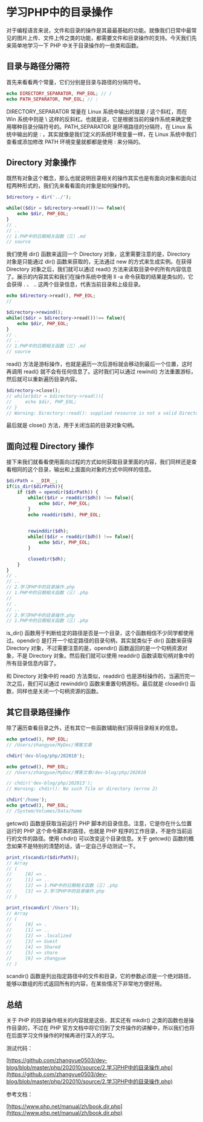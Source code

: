 # 学习PHP中的目录操作

对于编程语言来说，文件和目录的操作是其最最基础的功能。就像我们日常中最常见的图片上传、文件上传之类的功能，都需要文件和目录操作的支持。今天我们先来简单地学习一下 PHP 中关于目录操作的一些类和函数。

## 目录与路径分隔符

首先来看看两个常量，它们分别是目录与路径的分隔符号。

```php
echo DIRECTORY_SEPARATOR, PHP_EOL; // /
echo PATH_SEPARATOR, PHP_EOL; // :
```

DIRECTORY_SEPARATOR 常量在 Linux 系统中输出的就是 / 这个斜杠，而在 Win 系统中则是 \ 这样的反斜杠。也就是说，它是根据当前的操作系统来确定使用哪种目录分隔符号的。PATH_SEPARATOR 是环境路径的分隔符，在 Linux 系统中输出的是 : ，其实就像是我们定义的系统环境变量一样，在 Linux 系统中我们查看或添加修改 PATH 环境变量就都都是使用 : 来分隔的。

## Directory 对象操作

既然有对象这个概念，那么也就说明目录相关的操作其实也是有面向对象和面向过程两种形式的，我们先来看看面向对象是如何操作的。

```php
$directory = dir('../');

while(($dir = $directory->read())!== false){
    echo $dir, PHP_EOL;
}
// .
// ..
// 1.PHP中的日期相关函数（三）.md
// source
```

我们使用 dir() 函数来返回一个 Directory 对象，这里需要注意的是，Directory 对象是只能通过 dir() 函数来获取的，无法通过 new 的方式来生成实例。在获得 Directory 对象之后，我们就可以通过 read() 方法来读取目录中的所有内容信息了。展示的内容其实和我们在操作系统中使用 ll -a 命令获取的结果是类似的，它会获得 . 、 .. 这两个目录信息，代表当前目录和上级目录。

```php
echo $directory->read(), PHP_EOL;
//

$directory->rewind();
while(($dir = $directory->read())!== false){
    echo $dir, PHP_EOL;
}
// .
// ..
// 1.PHP中的日期相关函数（三）.md
// source
```

read() 方法是游标操作，也就是遍历一次后游标就会移动到最后一个位置，这时再调用 read() 就不会有任何信息了。这时我们可以通过 rewind() 方法重置游标，然后就可以重新遍历目录内容。

```php
$directory->close();
// while($dir = $directory->read()){
//     echo $dir, PHP_EOL;
// }
// Warning: Directory::read(): supplied resource is not a valid Directory resource 
```

最后就是 close() 方法，用于关闭当前的目录对象句柄。

## 面向过程 Directory 操作

接下来我们就看看使用面向过程的方式如何获取目录里面的内容，我们同样还是查看相同的这个目录，输出和上面面向对象的方式中同样的信息。

```php
$dirPath = __DIR__;
if(is_dir($dirPath)){
    if ($dh = opendir($dirPath)) {
        while(($dir = readdir($dh)) !== false){ 
            echo $dir, PHP_EOL;
        }
        echo readdir($dh), PHP_EOL;
        

        rewinddir($dh);
        while(($dir = readdir($dh)) !== false){ 
            echo $dir, PHP_EOL;
        }

        closedir($dh);
    }
}
// .
// ..
// 2.学习PHP中的目录操作.php
// 1.PHP中的日期相关函数（三）.php
//
// .
// ..
// 2.学习PHP中的目录操作.php
// 1.PHP中的日期相关函数（三）.php
```

is_dir() 函数用于判断给定的路径是否是一个目录，这个函数相信不少同学都使用过。opendir() 是打开一个给定路径的目录句柄，其实就类似于 dir() 函数来获得 Directory 对象，不过需要注意的是，opendir() 函数返回的是一个句柄资源对象，不是 Directory 对象。然后我们就可以使用 readdir() 函数读取句柄对象中的所有目录信息内容了。

和 Directory 对象中的 read() 方法类似，readdir() 也是游标操作的，当遍历完一次之后，我们可以通过 rewinddir() 函数来重置句柄游标。最后就是 closedir() 函数，同样也是关闭一个句柄资源的函数。

## 其它目录路径操作

除了遍历查看目录之外，还有其它一些函数辅助我们获得目录相关的信息。

```php
echo getcwd(), PHP_EOL;
// /Users/zhangyue/MyDoc/博客文章

chdir('dev-blog/php/202010');

echo getcwd(), PHP_EOL;
// /Users/zhangyue/MyDoc/博客文章/dev-blog/php/202010

// chdir('dev-blog/php/202013'); 
// Warning: chdir(): No such file or directory (errno 2) 

chdir('/home');
echo getcwd(), PHP_EOL;
// /System/Volumes/Data/home
```

getcwd() 函数是获取当前运行 PHP 脚本的目录信息。注意，它是你在什么位置运行的 PHP 这个命令脚本的路径，也就是 PHP 程序的工作目录，不是你当前运行的文件的路径。使用 chdir() 可以改变这个目录信息。关于 getcwd() 函数的概念如果不是特别的清楚的话，请一定自己手动测试一下。

```php
print_r(scandir($dirPath));
// Array
// (
//     [0] => .
//     [1] => ..
//     [2] => 1.PHP中的日期相关函数（三）.php
//     [3] => 2.学习PHP中的目录操作.php
// )

print_r(scandir('/Users'));
// Array
// (
//     [0] => .
//     [1] => ..
//     [2] => .localized
//     [3] => Guest
//     [4] => Shared
//     [5] => share
//     [6] => zhangyue
// )
```

scandir() 函数是列出指定路径中的文件和目录，它的参数必须是一个绝对路径，能够以数组的形式返回所有的内容，在某些情况下非常地方便好用。

## 总结

关于 PHP 的目录操作相关的内容就是这些，其实还有 mkdir() 之类的函数也是操作目录的，不过在 PHP 官方文档中将它归到了文件操作的讲解中，所以我们也将在后面学习文件操作的时候再进行深入的学习。

测试代码：

[https://github.com/zhangyue0503/dev-blog/blob/master/php/202010/source/2.学习PHP中的目录操作.php](https://github.com/zhangyue0503/dev-blog/blob/master/php/202010/source/2.学习PHP中的目录操作.php)

参考文档：

[https://www.php.net/manual/zh/book.dir.php](https://www.php.net/manual/zh/book.dir.php)